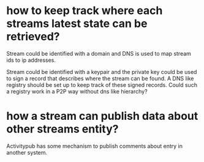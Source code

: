 # how to keep track where each streams latest state can be retrieved?

Stream could be identified with a domain and DNS is used to map stream ids to ip addresses.

Stream could be identified with a keypair and the private key could be used to sign a record that describes where the stream can be found. A DNS like registry should be set up to keep track of these signed records. Could such a registry work in a P2P way without dns like hierarchy?

# how a stream can publish data about other streams entity?

Activitypub has some mechanism to publish comments about entry in another system.